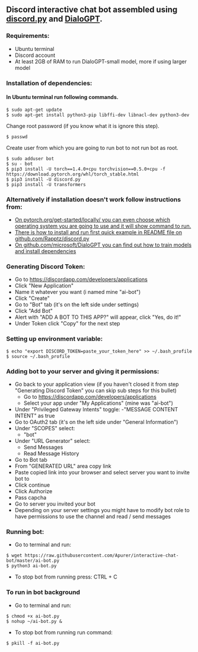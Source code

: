 ## Discord interactive chat bot assembled using [discord.py](https://github.com/Rapptz/discord.py) and [DialoGPT](https://github.com/microsoft/DialoGPT).

### Requirements:
- Ubuntu terminal
- Discord account
- At least 2GB of RAM to run DialoGPT-small model, more if using larger model

### Installation of dependencies:
#### In Ubuntu terminal run following commands.
```
$ sudo apt-get update
$ sudo apt-get install python3-pip libffi-dev libnacl-dev python3-dev
```
Change root password (if you know what it is ignore this step).
```
$ passwd 
```
Create user from which you are going to run bot to not run bot as root.
```
$ sudo adduser bot
$ su - bot
$ pip3 install -U torch==1.4.0+cpu torchvision==0.5.0+cpu -f https://download.pytorch.org/whl/torch_stable.html
$ pip3 install -U discord.py
$ pip3 install -U transformers
```

### Alternatively if installation doesn't work follow instructions from:
- [On pytorch.org/get-started/locally/ you can even choose which operating system you are going to use and it will show command to run.](https://pytorch.org/get-started/locally/)
- [There is how to install and run first quick example in README file on github.com/Rapptz/discord.py](https://github.com/Rapptz/discord.py)
- [On github.com/microsoft/DialoGPT you can find out how to train models and install dependencies](https://github.com/microsoft/DialoGPT)


### Generating Discord Token:
- Go to https://discordapp.com/developers/applications
- Click "New Application"
- Name it whatever you want (i named mine "ai-bot")
- Click "Create"
- Go to "Bot" tab (it's on the left side under settings)
- Click "Add Bot"
- Alert with "ADD A BOT TO THIS APP?" will appear, click "Yes, do it!"
- Under Token click "Copy" for the next step

### Setting up environment variable:
```
$ echo "export DISCORD_TOKEN=paste_your_token_here" >> ~/.bash_profile
$ source ~/.bash_profile
```

### Adding bot to your server and giving it permissions:
- Go back to your application view (if you haven't closed it from step "Generating Discord Token" you can skip sub steps for this bullet) 
    - Go to https://discordapp.com/developers/applications
    - Select your app under "My Applications" (mine was "ai-bot")
- Under "Privileged Gateway Intents" toggle:
    -"MESSAGE CONTENT INTENT" as true
- Go to OAuth2 tab (it's on the left side under "General Information")
- Under "SCOPES" select:
    - "bot"
- Under "URL Generator" select:
    - Send Messages
    - Read Message History
- Go to Bot tab
- From "GENERATED URL" area copy link 
- Paste copied link into your browser and select server you want to invite bot to
- Click continue
- Click Authorize 
- Pass capcha
- Go to server you invited your bot
- Depending on your server settings you might have to modify bot role to have permissions to use the channel and read / send messages

### Running bot:
- Go to terminal and run:
```
$ wget https://raw.githubusercontent.com/Apurer/interactive-chat-bot/master/ai-bot.py
$ python3 ai-bot.py
```
- To stop bot from running press: CTRL + C

### To run in bot background
- Go to terminal and run:
```
$ chmod +x ai-bot.py
$ nohup ~/ai-bot.py &
```
- To stop bot from running run command:
```
$ pkill -f ai-bot.py
```
